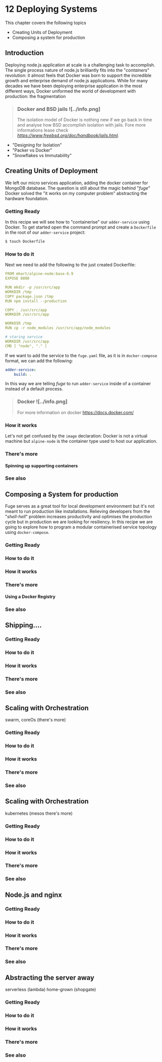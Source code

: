 # 12 Deploying Systems

This chapter covers the following topics

* Creating Units of Deployment
* Composing a system for production

## Introduction
Deploying node.js application at scale is a challenging task to accomplish. The single process nature of node.js brilliantly fits into the "*containers*" revolution: it almost feels that Docker was born to support the incredible growth and enterprise demand of node.js applications. While for many decades we have been deploying enterprise application in the most different ways, Docker uniformed the world of development with production: the fragmentation 

> ### Docker and BSD jails ![../info.png]
> The isolation model of Docker is nothing new if we go back in time and analyse how BSD accomplish isolation with jails. Fore more informations lease check *https://www.freebsd.org/doc/handbook/jails.html*.

- "Designing for Isolation"
- "Packer vs Docker"
- "Snowflakes vs Immutability"

## Creating Units of Deployment
We left our micro services application, adding the docker container for MongoDB database. The question is still about the magic behind "*fuge*"
Docker solved the "it works on my computer problem" abstracting the hardware foundation.

### Getting Ready
In this recipe we will see how to "containerise" our `adder-service` using Docker. 
To get started open the command prompt and create a `Dockerfile` in the root of our `adder-service` project:

```sh
$ touch Dockerfile
```

### How to do it

Next we need to add the following to the just created Dockerfile:

```yaml
FROM mhart/alpine-node:base-6.9
EXPOSE 8080

RUN mkdir -p /usr/src/app
WORKDIR /tmp
COPY package.json /tmp
RUN npm install --production

COPY . /usr/src/app
WORKDIR /usr/src/app

WORKDIR /tmp
RUN cp -r node_modules /usr/src/app/node_modules

# staring service
WORKDIR /usr/src/app
CMD [ "node", "." ]
```

If we want to add the service to the `fuge.yaml` file, as it is in `docker-compose` format, we can add the following:

```yaml
adder-service:
	build: .
```

In this way we are telling *fuge* to run `adder-service` inside of a container instead of a default process.

> ### Docker ![../info.png]
> For more information on docker https://docs.docker.com/

### How it works
Let's not get confused by the `image` declaration: Docker is not a virtual machine but `alpine-node` is the container type used to host our application.

### There's more

#### Spinning up supporting containers

### See also

## Composing a System for production
Fuge serves as a great tool for local development environment but it's not meant to run production like installations. Relieving developers from the "*shell-hell*" problem increases productivity and optimises the production cycle but in production we are looking for resiliency.
In this recipe we are going to explore how to program a modular containerised service topology using `docker-compose`.

### Getting Ready

### How to do it

### How it works

### There's more

#### Using a Docker Registry

### See also

## Shipping....

### Getting Ready

### How to do it

### How it works

### There's more

### See also

## Scaling with Orchestration 

swarm, coreOs (there's more)

### Getting Ready

### How to do it

### How it works

### There's more

### See also

## Scaling with Orchestration

kubernetes (mesos there's more)

### Getting Ready

### How to do it

### How it works

### There's more

### See also

## Node.js and nginx 


### Getting Ready

### How to do it

### How it works

### There's more

### See also

## Abstracting the server away

serverless (lambda)
home-grown (shopgate)

### Getting Ready

### How to do it

### How it works

### There's more

### See also
